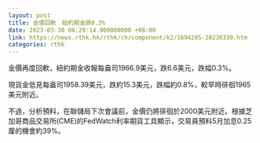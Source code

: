 ```yaml
---
layout: post
title: 金價回軟　紐約期金跌0.3%
date: 2023-03-30 06:29:14.000000000 +08:00
link: https://news.rthk.hk/rthk/ch/component/k2/1694205-20230330.htm
categories: rthk
---
```


金價再度回軟，紐約期金收報每盎司1966.9美元，跌6.6美元，跌幅0.3%。

現貨金低見每盎司1958.39美元，跌約15.3美元，跌幅約0.8%，較早時徘徊1965美元附近。

不過，分析預料，在聯儲局下次會議前，金價仍將徘徊於2000美元附近。根據芝加哥商品交易所(CME)的FedWatch利率期貨工具顯示，交易員預料5月加息0.25厘的機會約39%。
